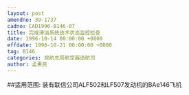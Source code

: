 ```yaml
---
layout: post
amendno: 39-1737
cadno: CAD1996-B146-07
title: 完成滑油系统技术状态监控检查
date: 1996-10-14 00:00:00 +0800
effdate: 1996-10-21 00:00:00 +0800
tag: B146
categories: 民航总局航空器适航司
author: 孟惠民
---
```


##适用范围:
装有联信公司ALF502和LF507发动机的BAe146飞机


